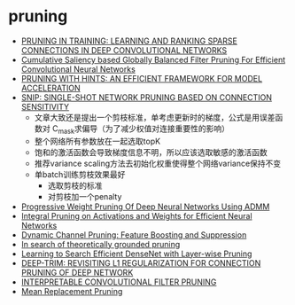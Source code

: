 # pruning
* [PRUNING IN TRAINING: LEARNING AND RANKING SPARSE CONNECTIONS IN DEEP CONVOLUTIONAL NETWORKS ](https://openreview.net/forum?id=r1GgDj0cKX)
* [Cumulative Saliency based Globally Balanced Filter Pruning For Efficient Convolutional Neural Networks ](https://openreview.net/forum?id=H1fevoAcKX)
* [PRUNING WITH HINTS: AN EFFICIENT FRAMEWORK FOR MODEL ACCELERATION](https://openreview.net/forum?id=Hyffti0ctQ)
* [SNIP: SINGLE-SHOT NETWORK PRUNING BASED ON CONNECTION SENSITIVITY](https://openreview.net/forum?id=B1VZqjAcYX)
  * 文章大致还是提出一个剪枝标准，单考虑更新时的梯度，公式是用误差函数对 C<sub>mask</sub>求偏导（为了减少权值对连接重要性的影响）
  * 整个网络所有参数放在一起选取topK
  * 饱和的激活函数会导致梯度信息不明，所以应该选取敏感的激活函数
  * 推荐variance scaling方法去初始化权重使得整个网络variance保持不变
  * 单batch训练剪枝效果最好
    * 选取剪枝的标准
    * 对剪枝加一个penalty
* [Progressive Weight Pruning Of Deep Neural Networks Using ADMM](https://openreview.net/forum?id=rygo9iR9F7)
* [Integral Pruning on Activations and Weights for Efficient Neural Networks](https://openreview.net/forum?id=HyevnsCqtQ)
* [Dynamic Channel Pruning: Feature Boosting and Suppression ](https://openreview.net/forum?id=BJxh2j0qYm)
* [In search of theoretically grounded pruning](https://openreview.net/forum?id=SkfQAiA9YX)
* [Learning to Search Efficient DenseNet with Layer-wise Pruning](https://openreview.net/forum?id=r1fWmnR5tm)
* [DEEP-TRIM: REVISITING L1 REGULARIZATION FOR CONNECTION PRUNING OF DEEP NETWORK](https://openreview.net/forum?id=r1exVhActQ)
* [INTERPRETABLE CONVOLUTIONAL FILTER PRUNING](https://openreview.net/forum?id=BJ4BVhRcYX)
* [Mean Replacement Pruning](https://openreview.net/forum?id=BJxRVnC5Fm)
